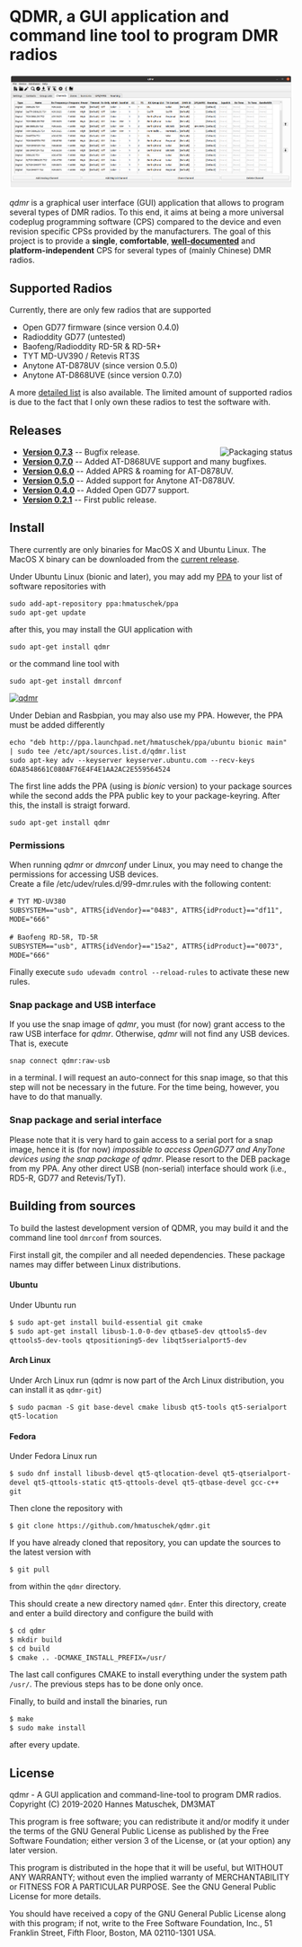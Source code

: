 # QDMR, a GUI application and command line tool to program DMR radios

![qdmr channel editor](https://raw.githubusercontent.com/hmatuschek/qdmr/master/doc/fig/qdmr-channels.png "The qdmr CPS software.")

*qdmr* is a graphical user interface (GUI) application that allows to program several types of DMR radios.
To this end, it aims at being a more universal codeplug programming software (CPS) compared to the
device and even revision specific CPSs provided by the manufacturers. The goal of this project is to
provide a **single**, **comfortable**, [**well-documented**](https://dm3mat.darc.de/qdmr/manual/) 
and **platform-independent** CPS for several types of (mainly Chinese) DMR radios.

## Supported Radios 
Currently, there are only few radios that are supported

  * Open GD77 firmware (since version 0.4.0)
  * Radioddity GD77 (untested)
  * Baofeng/Radioddity RD-5R & RD-5R+
  * TYT MD-UV390 / Retevis RT3S
  * Anytone AT-D878UV (since version 0.5.0)
  * Anytone AT-D868UVE (since version 0.7.0)

A more [detailed list](https://dm3mat.darc.de/qdmr/#dev) is also available. 
The limited amount of supported radios is due to the fact that I only
own these radios to test the software with.


## Releases
<a href="https://repology.org/project/qdmr/versions">
 <img src="https://repology.org/badge/vertical-allrepos/qdmr.svg" alt="Packaging status" align="right">
</a>

 * **[Version 0.7.3](https://github.com/hmatuschek/qdmr/releases/tag/v0.7.3)** -- Bugfix release.
 * **[Version 0.7.0](https://github.com/hmatuschek/qdmr/releases/tag/v0.7.0)** -- Added AT-D868UVE support and many bugfixes.
 * **[Version 0.6.0](https://github.com/hmatuschek/qdmr/releases/tag/v0.6.4)** -- Added APRS & roaming for AT-D878UV.
 * **[Version 0.5.0](https://github.com/hmatuschek/qdmr/releases/tag/v0.5.0)** -- Added support for Anytone AT-D878UV.
 * **[Version 0.4.0](https://github.com/hmatuschek/qdmr/releases/tag/v0.4.0)** -- Added Open GD77 support.
 * **[Version 0.2.1](https://github.com/hmatuschek/qdmr/releases/tag/v0.2.1)** -- First public release.


## Install
There currently are only binaries for MacOS X and Ubuntu Linux. The MacOS X binary can be downloaded
from the [current release](https://github.com/hmatuschek/qdmr/releases/).

Under Ubuntu Linux (bionic and later), you may add my
[PPA](https://launchpad.net/~hmatuschek/+archive/ubuntu/ppa) to your list of software repositories with

    sudo add-apt-repository ppa:hmatuschek/ppa
    sudo apt-get update

after this, you may install the GUI application with

    sudo apt-get install qdmr

or the command line tool with

    sudo apt-get install dmrconf

[![qdmr](https://snapcraft.io//qdmr/badge.svg)](https://snapcraft.io/qdmr)

Under Debian and Rasbpian, you may also use my PPA. However, the PPA must be added differently

    echo "deb http://ppa.launchpad.net/hmatuschek/ppa/ubuntu bionic main" | sudo tee /etc/apt/sources.list.d/qdmr.list
    sudo apt-key adv --keyserver keyserver.ubuntu.com --recv-keys 6DA8548661C080AF76E4F4E1AA2AC2E559564524

The first line adds the PPA (using is *bionic* version) to your package sources while the second
adds the PPA public key to your package-keyring. After this, the install is straigt forward.

    sudo apt-get install qdmr

### Permissions
When running *qdmr* or *dmrconf* under Linux, you may need to change the permissions for accessing USB devices.  
Create a file /etc/udev/rules.d/99-dmr.rules with the following content:

    # TYT MD-UV380
    SUBSYSTEM=="usb", ATTRS{idVendor}=="0483", ATTRS{idProduct}=="df11", MODE="666"
    
    # Baofeng RD-5R, TD-5R
    SUBSYSTEM=="usb", ATTRS{idVendor}=="15a2", ATTRS{idProduct}=="0073", MODE="666"

Finally execute `sudo udevadm control --reload-rules` to activate these new rules.

### Snap package and USB interface
If you use the snap image of *qdmr*, you must (for now) grant access to the raw USB interface for
*qdmr*. Otherwise, *qdmr* will not find any USB devices. That is, execute

    snap connect qdmr:raw-usb

in a terminal. I will request an auto-connect for this snap image, so that this step will not be necessary in
the future. For the time being, however, you have to do that manually.

### Snap package and serial interface
Please note that it is very hard to gain access to a serial port for a snap image, hence it is 
(for now) *impossible to access OpenGD77 and AnyTone devices using the snap 
package of qdmr*. Please resort to the DEB package from my PPA. Any other direct USB (non-serial) 
interface should work (i.e., RD5-R, GD77 and Retevis/TyT).

## Building from sources
To build the lastest development version of QDMR, you may build it and the command line tool `dmrconf` from 
sources.

First install git, the compiler and all needed dependencies. These package names may differ between 
Linux distributions.  
#### Ubuntu
Under Ubuntu run
```
$ sudo apt-get install build-essential git cmake 
$ sudo apt-get install libusb-1.0-0-dev qtbase5-dev qttools5-dev qttools5-dev-tools qtpositioning5-dev libqt5serialport5-dev
```
#### Arch Linux
Under Arch Linux run (qdmr is now part of the Arch Linux distribution, you can install it as `qdmr-git`)
```
$ sudo pacman -S git base-devel cmake libusb qt5-tools qt5-serialport qt5-location
```

#### Fedora
Under Fedora Linux run
```
$ sudo dnf install libusb-devel qt5-qtlocation-devel qt5-qtserialport-devel qt5-qttools-static qt5-qttools-devel qt5-qtbase-devel gcc-c++ git
```

Then clone the repository with
```
$ git clone https://github.com/hmatuschek/qdmr.git
```
If you have already cloned that repository, you can update the sources to the latest version with
```
$ git pull
```
from within the `qdmr` directory.
 
This should create a new directory named `qdmr`. Enter this directory, create and enter a build directory and configure the build with
```
$ cd qdmr
$ mkdir build
$ cd build
$ cmake .. -DCMAKE_INSTALL_PREFIX=/usr/
```
The last call configures CMAKE to install everything under the system path `/usr/`. The previous steps has to be done only once.

Finally, to build and install the binaries, run
```
$ make
$ sudo make install
```
after every update.

## License
qdmr - A GUI application and command-line-tool to program DMR radios.
Copyright (C) 2019-2020 Hannes Matuschek, DM3MAT

This program is free software; you can redistribute it and/or modify
it under the terms of the GNU General Public License as published by
the Free Software Foundation; either version 3 of the License, or
(at your option) any later version.

This program is distributed in the hope that it will be useful,
but WITHOUT ANY WARRANTY; without even the implied warranty of
MERCHANTABILITY or FITNESS FOR A PARTICULAR PURPOSE.  See the
GNU General Public License for more details.

You should have received a copy of the GNU General Public License along
with this program; if not, write to the Free Software Foundation, Inc.,
51 Franklin Street, Fifth Floor, Boston, MA 02110-1301 USA.
